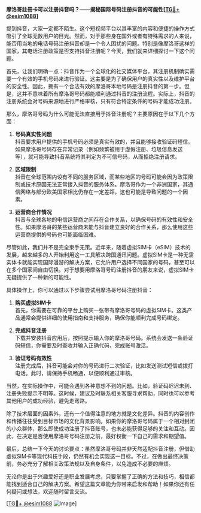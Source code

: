 **摩洛哥註冊卡可以注册抖音吗？——揭秘国际号码注册抖音的可能性[[TG💪+ @esim1088](https://t.me/s/esim1088)]**

提到抖音，大家一定都不陌生。这个短视频平台以其丰富的内容和便捷的操作方式吸引了全球无数用户的目光。然而，对于那些身在国外或者有特殊需求的人来说，能否用当地的电话号码注册抖音却是一个令人困扰的问题。特别是像摩洛哥这样的国家，其电话注册政策是否支持抖音注册呢？今天，我们就来详细探讨一下这个问题。

首先，让我们明确一点：抖音作为一个全球化的社交媒体平台，其注册机制确实需要一个有效的手机号码来进行验证。这主要是为了确保用户的真实性以及维护平台的安全性。因此，拥有一个合法有效的摩洛哥本地号码是注册抖音的第一步。但是，这并不意味着所有摩洛哥号码都能顺利通过抖音的注册流程。实际上，抖音的注册系统会对号码来源地进行严格审核，只有符合特定条件的号码才能成功注册。

那么，摩洛哥号码为什么可能无法直接用于抖音注册呢？主要原因在于以下几个方面：

1. **号码真实性问题**  
   抖音要求用户提供的手机号码必须是真实有效的，并且能够接收验证码短信。如果摩洛哥号码存在异常记录（例如频繁被用于虚假注册、垃圾信息发送等），就可能导致抖音系统将其判定为不可信号码，从而拒绝注册请求。

2. **区域限制**  
   抖音在全球范围内设有不同的服务区域，而某些地区的号码可能会因为政策限制或技术原因无法正常接入抖音的服务体系。摩洛哥作为一个非洲国家，其通信网络与部分欧美国家相比仍存在一定差距，这也可能是导致问题的一个因素。

3. **运营商合作情况**  
   抖音与全球各地的电信运营商之间存在合作关系，以确保号码的有效性和安全性。如果摩洛哥的某些运营商未能与抖音建立良好的合作关系，那么使用这些运营商提供的号码也可能面临困难。

尽管如此，我们并不是完全束手无策。近年来，随着虚拟SIM卡（eSIM）技术的发展，越来越多的人开始利用这一工具解决跨国通讯问题。虚拟SIM卡是一种无需实体卡就能实现国际漫游的解决方案，它允许用户选择不同国家的号码，甚至可以在多个国家间自由切换。对于想要用摩洛哥号码注册抖音的朋友来说，虚拟SIM卡无疑提供了一种新的可能性。

具体操作上，你可以通过以下步骤尝试用摩洛哥号码注册抖音：

1. **购买虚拟SIM卡**  
   首先，你需要在可靠的平台上购买一张带有摩洛哥号码的虚拟SIM卡。这类产品通常会提供详细的使用指南和支持服务，确保你能顺利完成号码绑定。

2. **完成抖音注册**  
   下载并安装抖音应用后，按照提示输入你的摩洛哥号码。系统会发送一条验证码短信，你需要及时查收并输入正确代码，完成账号激活。

3. **验证号码有效性**  
   注册完成后，抖音可能会对你的号码进行二次验证，比如发送测试短信或拨打电话。此时，请保持手机畅通，以便顺利通过审核。

当然，在实际操作中，可能会遇到各种意想不到的问题。比如，验证码迟迟未到、注册失败提示不明等。这时候，建议及时联系相关客服寻求帮助，同时也可以参考其他用户的成功经验，避免走弯路。

除了技术层面的因素外，还有一个值得注意的地方就是文化差异。抖音的内容创作和传播往往受到目标市场的文化背景影响。如果你的摩洛哥号码属于一个相对封闭的小众群体，那么即使成功注册了抖音账号，也未必能获得足够的关注和互动。因此，在决定是否使用摩洛哥号码注册之前，最好权衡一下自己的需求和期望值。

最后，总结一下今天的讨论要点：虽然摩洛哥号码并非天然适配抖音注册，但借助虚拟SIM卡等现代科技手段，仍然有机会实现这一目标。不过，在做出最终决策前，务必充分了解相关政策法规以及自身条件，以免造成不必要的麻烦。

无论你是出于兴趣爱好还是职业发展考虑，只要掌握了正确的方法和技巧，相信都能找到适合自己的解决方案。希望这篇文章能为你带来启发和帮助！如果你还有任何疑问或想法，欢迎随时留言交流。

[[TG💪+ @esim1088](https://t.me/s/esim1088) ![Image](https://i.postimg.cc/4NQfJmqS/Snipaste-2025-05-13-00-14-12.png)]